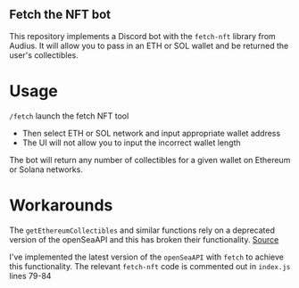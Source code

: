 ## Fetch the NFT bot

This repository implements a Discord bot with the `fetch-nft` library from Audius. It will allow you to pass in an ETH or SOL wallet and be returned the user's collectibles.

# Usage
`/fetch` launch the fetch NFT tool
  - Then select ETH or SOL network and input appropriate wallet address
  - The UI will not allow you to input the incorrect wallet length

The bot will return any number of collectibles for a given wallet on Ethereum or Solana networks.

# Workarounds

The `getEthereumCollectibles` and similar functions rely on a deprecated version of the openSeaAPI and this has broken their functionality. [Source](https://docs.opensea.io/v1.0/changelog/api-v2-fully-supported)

I've implemented the latest version of the `openSeaAPI` with `fetch` to achieve this functionality. The relevant `fetch-nft` code is commented out in `index.js` lines 79-84

